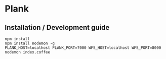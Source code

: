 # Plank

## Installation / Development guide

    npm install
    npm install nodemon -g
    PLANK_HOST=localhost PLANK_PORT=7000 WFS_HOST=localhost WFS_PORT=8000 nodemon index.coffee
